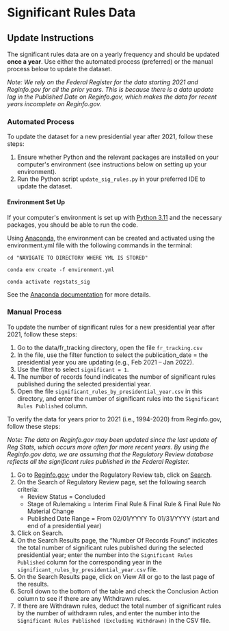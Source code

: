 # Significant Rules Data

## Update Instructions

The significant rules data are on a yearly frequency and should be updated **once a year**. Use either the automated process (preferred) or the manual process below to update the dataset.

*Note: We rely on the Federal Register for the data starting 2021 and Reginfo.gov for all the prior years. This is because there is a data update lag in the Published Date on Reginfo.gov, which makes the data for recent years incomplete on Reginfo.gov.*

### Automated Process

To update the dataset for a new presidential year after 2021, follow these steps:

1. Ensure whether Python and the relevant packages are installed on your computer's environment (see instructions below on setting up your environment).
1. Run the Python script `update_sig_rules.py` in your preferred IDE to update the dataset.

#### Environment Set Up

If your computer's environment is set up with [Python 3.11](https://www.python.org/downloads/) and the necessary packages, you should be able to run the code.

Using [Anaconda](https://www.anaconda.com/products/distribution), the environment can be created and activated using the environment.yml file with the following commands in the terminal:

```{bash}
cd "NAVIGATE TO DIRECTORY WHERE YML IS STORED"

conda env create -f environment.yml

conda activate regstats_sig
```

See the [Anaconda documentation](https://docs.conda.io/projects/conda/en/latest/user-guide/tasks/manage-environments.html) for more details.

### Manual Process

To update the number of significant rules for a new presidential year after 2021, follow these steps:

1. Go to the data/fr_tracking directory, open the file `fr_tracking.csv`
1. In the file, use the filter function to select the publication_date = the presidential year you are updating (e.g., Feb 2021 – Jan 2022).
1. Use the filter to select `significant = 1`.
1. The number of records found indicates the number of significant rules published during the selected presidential year.
1. Open the file `significant_rules_by_presidential_year.csv` in this directory, and enter the number of significant rules into the `Significant Rules Published` column.

To verify the data for years prior to 2021 (i.e., 1994-2020) from Reginfo.gov, follow these steps:

*Note: The data on Reginfo.gov may been updated since the last update of Reg Stats, which occurs more often for more recent years. By using the Reginfo.gov data, we are assuming that the Regulatory Review database reflects all the significant rules published in the Federal Register.*

1. Go to [Reginfo.gov](https://www.reginfo.gov/public/); under the Regulatory Review tab, click on [Search](https://www.reginfo.gov/public/do/eoAdvancedSearchMain).  
1. On the Search of Regulatory Review page, set the following search criteria:
   - Review Status = Concluded
   - Stage of Rulemaking = Interim Final Rule & Final Rule & Final Rule No Material Change
   - Published Date Range = From 02/01/YYYY To 01/31/YYYY (start and end of a presidential year)  
1. Click on Search.
1. On the Search Results page, the “Number Of Records Found” indicates the total number of significant rules published during the selected presidential year; enter the number into the `Significant Rules Published` column for the corresponding year in the `significant_rules_by_presidential_year.csv` file.
1. On the Search Results page, click on View All or go to the last page of the results.
1. Scroll down to the bottom of the table and check the Conclusion Action column to see if there are any Withdrawn rules.
1. If there are Withdrawn rules, deduct the total number of significant rules by the number of withdrawn rules, and enter the number into the `Significant Rules Published (Excluding Withdrawn)` in the CSV file.